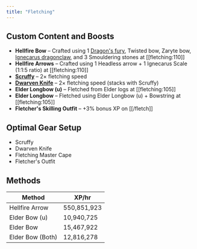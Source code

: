 ```yaml
---
title: "Fletching"
---
```


## Custom Content and Boosts

- **Hellfire Bow** – Crafted using 1 [Dragon's fury](herblore.md#custom-items-and-content), Twisted bow, Zaryte bow, [Ignecarus dragonclaw](../bso-custom-killables/bosses/ignecarus.md#loot), and 3 Smouldering stones at [[fletching:110]]
- **Hellfire Arrows** – Crafted using 1 Headless arrow + 1 Ignecarus Scale (1:1:5 ratio) at [[fletching:110]]
- [**Scruffy**](/custom-items/pets) – 2× fletching speed
- [**Dwarven Knife**](/custom-items/equippables#dwarven-equipment) – 2× fletching speed (stacks with Scruffy)
- **Elder Longbow (u)** – Fletched from Elder logs at [[fletching:105]]
- **Elder Longbow** – Fletched using Elder Longbow (u) + Bowstring at [[fletching:105]]
- **Fletcher's Skilling Outfit** – +3% bonus XP on [[/fletch]]

## Optimal Gear Setup

- Scruffy
- Dwarven Knife
- Fletching Master Cape
- Fletcher's Outfit

## Methods

| Method           | XP/hr       |
| ---------------- | ----------- |
| Hellfire Arrow   | 550,851,923 |
| Elder Bow (u)    | 10,940,725  |
| Elder Bow        | 15,467,922  |
| Elder Bow (Both) | 12,816,278  |
